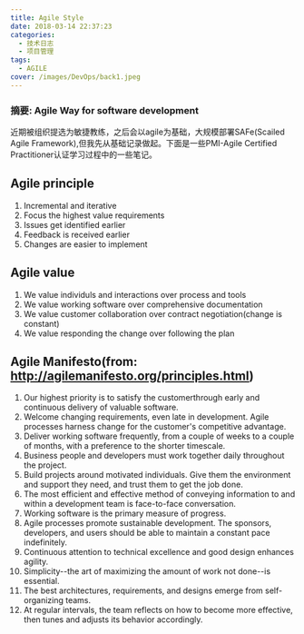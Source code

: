 ```yaml
---
title: Agile Style
date: 2018-03-14 22:37:23
categories:
  - 技术日志
  - 项目管理
tags:
  - AGILE
cover: /images/DevOps/back1.jpeg
---
```

### 摘要: Agile Way for software development
近期被组织提选为敏捷教练，之后会以agile为基础，大规模部署SAFe(Scailed Agile Framework),但我先从基础记录做起。下面是一些PMI-Agile Certified Practitioner认证学习过程中的一些笔记。

## Agile principle
1. Incremental and iterative 
2. Focus the highest value requirements
3. Issues get identified earlier
4. Feedback is received earlier
5. Changes are easier to implement

## Agile value
1. We value individuls and interactions over process and tools
2. We value working software over comprehensive documentation
3. We value customer collaboration over contract negotiation(change is constant)
4. We value responding the change over following the plan

## Agile Manifesto(from: http://agilemanifesto.org/principles.html)
1. Our highest priority is to satisfy the customerthrough early and continuous delivery of valuable software.
2. Welcome changing requirements, even late in development. Agile processes harness change for the customer's competitive advantage.
3. Deliver working software frequently, from a couple of weeks to a couple of months, with a preference to the shorter timescale.
4. Business people and developers must work together daily throughout the project.
5. Build projects around motivated individuals. Give them the environment and support they need, and trust them to get the job done.
6. The most efficient and effective method of conveying information to and within a development team is face-to-face conversation.
7. Working software is the primary measure of progress.
8. Agile processes promote sustainable development. The sponsors, developers, and users should be able to maintain a constant pace indefinitely.
9. Continuous attention to technical excellence and good design enhances agility.
10. Simplicity--the art of maximizing the amount of work not done--is essential.
11. The best architectures, requirements, and designs emerge from self-organizing teams.
12. At regular intervals, the team reflects on how to become more effective, then tunes and adjusts its behavior accordingly.